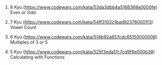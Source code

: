 <!-- Friday, 29 Jan 2021  -->
1. 8 Kyu (https://www.codewars.com/kata/53da3dbb4a5168369a0000fe)
   Even or Odd

2. 7 Kyu (https://www.codewars.com/kata/54ff3102c1bad923760001f3)
   Vowel Count

3. 6 Kyu (https://www.codewars.com/kata/514b92a657cdc65150000006)
   Multiples of 3 or 5

4. 5 Kyu (https://www.codewars.com/kata/525f3eda17c7cd9f9e000b39)
   Calculating with Functions